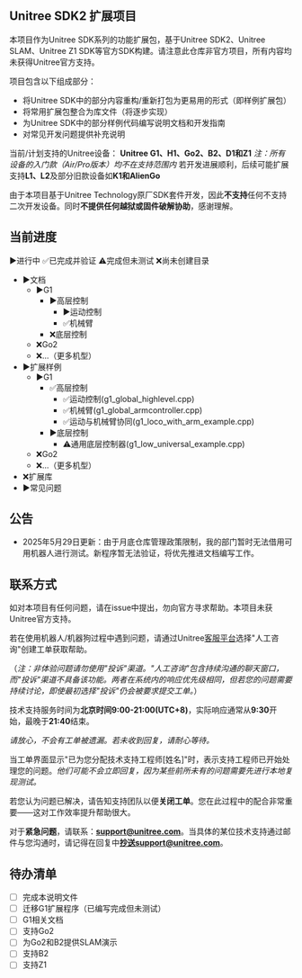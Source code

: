 ## Unitree SDK2 扩展项目

本项目作为Unitree SDK系列的功能扩展包，基于Unitree SDK2、Unitree SLAM、Unitree Z1 SDK等官方SDK构建。请注意此仓库非官方项目，所有内容均未获得Unitree官方支持。

项目包含以下组成部分：

* 将Unitree SDK中的部分内容重构/重新打包为更易用的形式（即样例扩展包）
* 将常用扩展包整合为库文件（将逐步实现）
* 为Unitree SDK中的部分样例代码编写说明文档和开发指南
* 对常见开发问题提供补充说明

当前/计划支持的Unitree设备：
**Unitree G1、H1、Go2、B2、D1和Z1**
*注：所有设备的入门款（Air/Pro版本）均不在支持范围内*
若开发进展顺利，后续可能扩展支持**L1、L2**及部分旧款设备如**K1和AlienGo**

由于本项目基于Unitree Technology原厂SDK套件开发，因此**不支持**任何不支持二次开发设备。同时**不提供任何越狱或固件破解协助**，感谢理解。

## 当前进度

▶️进行中 ✅已完成并验证 ⚠️完成但未测试 ❌尚未创建目录

* ▶️文档
  * ▶️G1
    * ▶️高层控制
      * ▶️运动控制
      * ✅机械臂
    * ❌底层控制
  * ❌Go2
  * ❌...（更多机型）
* ▶️扩展样例
  * ▶️G1
    * ✅高层控制
      * ✅运动控制(g1_global_highlevel.cpp)
      * ✅机械臂(g1_global_armcontroller.cpp)
      * ✅运动与机械臂协同(g1_loco_with_arm_example.cpp)
    * ▶️底层控制
      * ⚠️通用底层控制器(g1_low_universal_example.cpp)
  * ❌Go2
  * ❌...（更多机型）
* ❌扩展库
* ▶️常见问题

## 公告

* 2025年5月29日更新：由于月底仓库管理政策限制，我的部门暂时无法借用可用机器人进行测试。新程序暂无法验证，将优先推进文档编写工作。

## 联系方式

如对本项目有任何问题，请在issue中提出，勿向官方寻求帮助。本项目未获Unitree官方支持。

若在使用机器人/机器狗过程中遇到问题，请通过Unitree[客服平台](https://global-serviceconsole.unitree.com/)选择"人工咨询"创建工单获取帮助。

（*注：非体验问题请勿使用"投诉"渠道。"人工咨询"包含持续沟通的聊天窗口，而"投诉"渠道不具备该功能。两者在系统内的响应优先级相同，但若您的问题需要持续讨论，即使最初选择"投诉"仍会被要求提交工单。*）

技术支持服务时间为**北京时间9:00-21:00(UTC+8)**，实际响应通常从**9:30**开始，最晚于**21:40**结束。

*请放心，不会有工单被遗漏。若未收到回复，请耐心等待。*

当工单界面显示"已为您分配技术支持工程师[姓名]"时，表示支持工程师已开始处理您的问题。*他们可能不会立即回复，因为某些前所未有的问题需要先进行本地复现测试。*

若您认为问题已解决，请告知支持团队以便**关闭工单**。您在此过程中的配合非常重要——这对工作效率提升帮助很大。

对于**紧急问题**，请联系：**support@unitree.com**。当具体的某位技术支持通过邮件与您沟通时，请记得在回复中**抄送support@unitree.com**。

## 待办清单

* [ ] 完成本说明文件
* [ ] 迁移G1扩展程序（已编写完成但未测试）
* [ ] G1相关文档
* [ ] 支持Go2
* [ ] 为Go2和B2提供SLAM演示
* [ ] 支持B2
* [ ] 支持Z1
